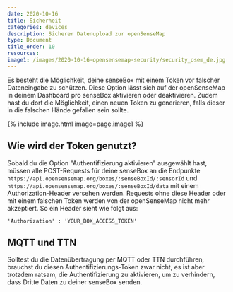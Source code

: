 ```yaml
---
date: 2020-10-16
title: Sicherheit
categories: devices
description: Sicherer Datenupload zur openSenseMap
type: Document
title_order: 10
resources:
image1: /images/2020-10-16-opensensemap-security/security_osem_de.jpg
---
```


Es besteht die Möglichkeit, deine senseBox mit einem Token vor falscher Dateneingabe zu schützen. Diese Option lässt sich auf der openSenseMap in deinem Dashboard pro senseBox aktivieren oder deaktivieren. Zudem hast du dort die Möglichkeit, einen neuen Token zu generieren, falls dieser in die falschen Hände gefallen sein sollte.

{% include image.html image=page.image1 %}

## Wie wird der Token genutzt?

Sobald du die Option "Authentifizierung aktivieren" ausgewählt hast, müssen alle POST-Requests für deine senseBox an die Endpunkte `https://api.opensensemap.org/boxes/:senseBoxId/:sensorId` und `https://api.opensensemap.org/boxes/:senseBoxId/data` mit einem Authorization-Header versehen werden. Requests ohne diese Header oder mit einem falschen Token werden von der openSenseMap nicht mehr akzeptiert. So ein Header sieht wie folgt aus:

```
'Authorization' : 'YOUR_BOX_ACCESS_TOKEN'
```

## MQTT und TTN

Solltest du die Datenübertragung per MQTT oder TTN durchführen, brauchst du diesen Authentifizierungs-Token zwar nicht, es ist aber trotzdem ratsam, die Authentifizierung zu aktivieren, um zu verhindern, dass Dritte Daten zu deiner senseBox senden.
